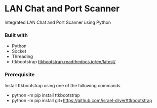 # LAN Chat and Port Scanner

Integrated LAN Chat and Port Scanner using Python

### Built with

-   Python
-   Socket
-   Threading
-   ttkbootstrap [ttkbootstrap.readthedocs.io/en/latest/](https://ttkbootstrap.readthedocs.io/en/latest/)

### Prerequisite

Install ttkbootstrap using one of the following commands

-   python -m pip install ttkbootstrap
-   python -m pip install git+https://github.com/israel-dryer/ttkbootstrap
